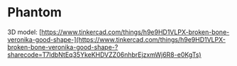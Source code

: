 # Phantom

3D model: [https://www.tinkercad.com/things/h9e9HD1VLPX-broken-bone-veronika-good-shape-](https://www.tinkercad.com/things/h9e9HD1VLPX-broken-bone-veronika-good-shape-?sharecode=T7ldbNtEq35YkeKHDVZZ06nhbrEjzxmWj6R8-e0KgTs)
